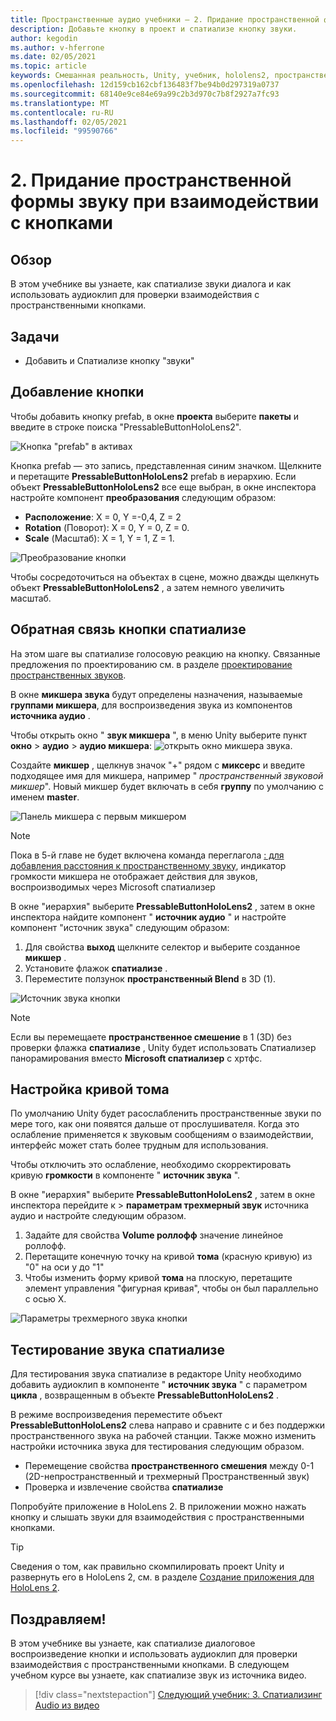 ```yaml
---
title: Пространственные аудио учебники — 2. Придание пространственной формы звуку при взаимодействии с кнопками
description: Добавьте кнопку в проект и спатиализе кнопку звуки.
author: kegodin
ms.author: v-hferrone
ms.date: 02/05/2021
ms.topic: article
keywords: Смешанная реальность, Unity, учебник, hololens2, пространственный аудио, МРТК, набор средств для смешанной реальности, UWP, Windows 10, ХРТФ, функция передачи, связанная с HEAD, переглагол, Microsoft Спатиализер, Prefabs, кривая тома
ms.openlocfilehash: 12d159cb162cbf136483f7be94b0d297319a0737
ms.sourcegitcommit: 68140e9ce84e69a99c2b3d970c7b8f2927a7fc93
ms.translationtype: MT
ms.contentlocale: ru-RU
ms.lasthandoff: 02/05/2021
ms.locfileid: "99590766"
---
```

# <a name="2-spatializing-button-interaction-sounds"></a>2. Придание пространственной формы звуку при взаимодействии с кнопками

## <a name="overview"></a>Обзор

В этом учебнике вы узнаете, как спатиализе звуки диалога и как использовать аудиоклип для проверки взаимодействия с пространственными кнопками.  

## <a name="objectives"></a>Задачи

* Добавить и Спатиализе кнопку "звуки"

## <a name="add-a-button"></a>Добавление кнопки

Чтобы добавить кнопку prefab, в окне **проекта** выберите **пакеты** и введите в строке поиска "PressableButtonHoloLens2".

![Кнопка "prefab" в активах](images/spatial-audio/spatial-audio-02-section1-step1-1.png)

Кнопка prefab — это запись, представленная синим значком. Щелкните и перетащите **PressableButtonHoloLens2** prefab в иерархию. Если объект **PressableButtonHoloLens2** все еще выбран, в окне инспектора настройте компонент **преобразования** следующим образом:

* **Расположение**: X = 0, Y =-0,4, Z = 2
* **Rotation** (Поворот): X = 0, Y = 0, Z = 0.
* **Scale** (Масштаб): X = 1, Y = 1, Z = 1.

![Преобразование кнопки](images/spatial-audio/spatial-audio-02-section1-step1-2.png)

Чтобы сосредоточиться на объектах в сцене, можно дважды щелкнуть объект **PressableButtonHoloLens2** , а затем немного увеличить масштаб.

## <a name="spatialize-button-feedback"></a>Обратная связь кнопки спатиализе

На этом шаге вы спатиализе голосовую реакцию на кнопку. Связанные предложения по проектированию см. в разделе [проектирование пространственных звуков](../../../design/spatial-sound-design.md).

В окне **микшера звука** будут определены назначения, называемые **группами микшера**, для воспроизведения звука из компонентов **источника аудио** .

Чтобы открыть окно " **звук микшера** ", в меню Unity выберите пункт **окно**  >  **аудио**  >  **аудио микшера**: ![ открыть окно микшера звука.](images/spatial-audio/spatial-audio-02-section2-step1-1.png)

 Создайте **микшер** , щелкнув значок "+" рядом с **миксерс** и введите подходящее имя для микшера, например " _пространственный звуковой микшер_". Новый микшер будет включать в себя **группу** по умолчанию с именем **master**.

![Панель микшера с первым микшером](images/spatial-audio/spatial-audio-02-section2-step1-2.png)

> [!NOTE]
> Пока в 5-й главе не будет включена команда переглагола [: для добавления расстояния к пространственному звуку](unity-spatial-audio-ch5.md), индикатор громкости микшера не отображает действия для звуков, воспроизводимых через Microsoft спатиализер

В окне "иерархия" выберите **PressableButtonHoloLens2** , затем в окне инспектора найдите компонент " **источник аудио** " и настройте компонент "источник звука" следующим образом:

1. Для свойства **выход** щелкните селектор и выберите созданное **микшер** .
2. Установите флажок **спатиализе** .
3. Переместите ползунок **пространственный Blend** в 3D (1).

![Источник звука кнопки](images/spatial-audio/spatial-audio-02-section2-step1-3.png)

> [!NOTE]
> Если вы перемещаете **пространственное смешение** в 1 (3D) без проверки флажка **спатиализе** , Unity будет использовать Спатиализер панорамирования вместо **Microsoft спатиализер** с хртфс.

## <a name="adjust-the-volume-curve"></a>Настройка кривой тома

По умолчанию Unity будет расослабленить пространственные звуки по мере того, как они появятся дальше от прослушивателя. Когда это ослабление применяется к звуковым сообщениям о взаимодействии, интерфейс может стать более трудным для использования.

Чтобы отключить это ослабление, необходимо скорректировать кривую **громкости** в компоненте " **источник звука** ".

В окне "иерархия" выберите **PressableButtonHoloLens2** , затем в окне инспектора перейдите к   >  **параметрам трехмерный звук** источника аудио и настройте следующим образом.

1. Задайте для свойства **Volume роллофф** значение линейное роллофф.
2. Перетащите конечную точку на кривой **тома** (красную кривую) из "0" на оси y до "1"
3. Чтобы изменить форму кривой **тома** на плоскую, перетащите элемент управления "фигурная кривая", чтобы он был параллельно с осью X.

![Параметры трехмерного звука кнопки](images/spatial-audio/spatial-audio-02-section3-step1-1.png)

## <a name="testing-the-spatialize-audio"></a>Тестирование звука спатиализе

Для тестирования звука спатиализе в редакторе Unity необходимо добавить аудиоклип в компоненте " **источник звука** " с параметром **цикла** , возвращенным в объекте **PressableButtonHoloLens2** .

В режиме воспроизведения переместите объект **PressableButtonHoloLens2** слева направо и сравните с и без поддержки пространственного звука на рабочей станции. Также можно изменить настройки источника звука для тестирования следующим образом.

* Перемещение свойства **пространственного смешения** между 0-1 (2D-непространственный и трехмерный Пространственный звук)
* Проверка и извлечение свойства **спатиализе**

Попробуйте приложение в HoloLens 2. В приложении можно нажать кнопку и слышать звуки для взаимодействия с пространственными кнопками.

> [!TIP]
> Сведения о том, как правильно скомпилировать проект Unity и развернуть его в HoloLens 2, см. в разделе [Создание приложения для HoloLens 2](mr-learning-base-02.md#building-your-application-to-your-hololens-2).

## <a name="congratulations"></a>Поздравляем!

В этом учебнике вы узнаете, как спатиализе диалоговое воспроизведение кнопки и использовать аудиоклип для проверки взаимодействия с пространственными кнопками. В следующем учебном курсе вы узнаете, как спатиализе звук из источника видео.

> [!div class="nextstepaction"]
> [Следующий учебник: 3. Спатиализинг Audio из видео](unity-spatial-audio-ch3.md)
